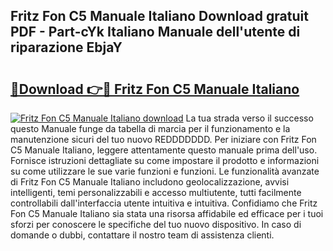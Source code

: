 ## Fritz Fon C5 Manuale Italiano Download gratuit PDF - Part-cYk Italiano Manuale dell'utente di riparazione EbjaY

# <h2><a href="http://df94ygb.blite.top/?on=Fritz+Fon+C5+Manuale+Italiano">🔗Download 👉🔴 Fritz Fon C5 Manuale Italiano</a></h2>

[![Fritz Fon C5 Manuale Italiano download](https://i.imgur.com/lujVjoI.png)](http://df94ygb.blite.top/?on=Fritz+Fon+C5+Manuale+Italiano)
La tua strada verso il successo questo Manuale funge da tabella di marcia per il funzionamento e la manutenzione sicuri del tuo nuovo REDDDDDDD. Per iniziare con Fritz Fon C5 Manuale Italiano, leggere attentamente questo manuale prima dell'uso. Fornisce istruzioni dettagliate su come impostare il prodotto e informazioni su come utilizzare le sue varie funzioni e funzioni. Le funzionalità avanzate di Fritz Fon C5 Manuale Italiano includono geolocalizzazione, avvisi intelligenti, temi personalizzabili e accesso multiutente, tutti facilmente controllabili dall'interfaccia utente intuitiva e intuitiva. Confidiamo che Fritz Fon C5 Manuale Italiano sia stata una risorsa affidabile ed efficace per i tuoi sforzi per conoscere le specifiche del tuo nuovo dispositivo. In caso di domande o dubbi, contattare il nostro team di assistenza clienti.
